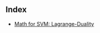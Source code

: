 ## Index
- [Math for SVM: Lagrange-Duality](https://www.svm-tutorial.com/2016/09/duality-lagrange-multipliers/)
